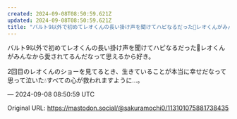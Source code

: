 ```yaml
---
created: 2024-09-08T08:50:59.621Z
updated: 2024-09-08T08:50:59.621Z
title: "バルト9以外で初めてレオくんの長い掛け声を聞けてハピなるだった🩷レオくんがみんな[...]"
---
```


<p>バルト9以外で初めてレオくんの長い掛け声を聞けてハピなるだった🩷レオくんがみんなから愛されてるんだなって思えるから好き。</p><p>2回目のレオくんのショーを見てるとき、生きていることが本当に幸せだなって思って泣いた💧すべての心が救われますように…。</p>

&mdash; 2024-09-08 08:50:59 UTC

Original URL: https://mastodon.social/@sakuramochi0/113101075881738435
